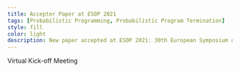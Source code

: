 ```yaml
---
title: Accepter Paper at ESOP 2021
tags: [Probabilistic Programming, Probabilistic Program Termination] 
style: fill
color: light
description: New paper accepted at ESOP 2021: 30th European Symposium on Programming   
---
```



Virtual Kick-off Meeting   
